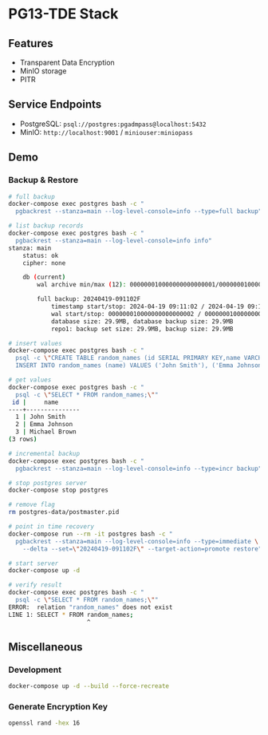 # PG13-TDE Stack

## Features

- Transparent Data Encryption
- MinIO storage
- PITR

## Service Endpoints

- PostgreSQL: `psql://postgres:pgadmpass@localhost:5432`
- MinIO: `http://localhost:9001` / `miniouser:miniopass`

## Demo

### Backup & Restore

```bash
# full backup
docker-compose exec postgres bash -c "
  pgbackrest --stanza=main --log-level-console=info --type=full backup"

# list backup records
docker-compose exec postgres bash -c "
  pgbackrest --stanza=main --log-level-console=info info"
stanza: main
    status: ok
    cipher: none

    db (current)
        wal archive min/max (12): 000000010000000000000001/000000010000000000000002

        full backup: 20240419-091102F
            timestamp start/stop: 2024-04-19 09:11:02 / 2024-04-19 09:11:10
            wal start/stop: 000000010000000000000002 / 000000010000000000000002
            database size: 29.9MB, database backup size: 29.9MB
            repo1: backup set size: 29.9MB, backup size: 29.9MB

# insert values
docker-compose exec postgres bash -c "
  psql -c \"CREATE TABLE random_names (id SERIAL PRIMARY KEY,name VARCHAR(50));
  INSERT INTO random_names (name) VALUES ('John Smith'), ('Emma Johnson'), ('Michael Brown');\""

# get values
docker-compose exec postgres bash -c "
  psql -c \"SELECT * FROM random_names;\""
 id |     name
----+---------------
  1 | John Smith
  2 | Emma Johnson
  3 | Michael Brown
(3 rows)

# incremental backup
docker-compose exec postgres bash -c "
  pgbackrest --stanza=main --log-level-console=info --type=incr backup"

# stop postgres server
docker-compose stop postgres

# remove flag
rm postgres-data/postmaster.pid

# point in time recovery
docker-compose run --rm -it postgres bash -c "
  pgbackrest --stanza=main --log-level-console=info --type=immediate \
    --delta --set=\"20240419-091102F\" --target-action=promote restore"

# start server
docker-compose up -d

# verify result
docker-compose exec postgres bash -c "
  psql -c \"SELECT * FROM random_names;\""
ERROR:  relation "random_names" does not exist
LINE 1: SELECT * FROM random_names;
                      ^
```

## Miscellaneous

### Development

```bash
docker-compose up -d --build --force-recreate
```

### Generate Encryption Key

```bash
openssl rand -hex 16
```
